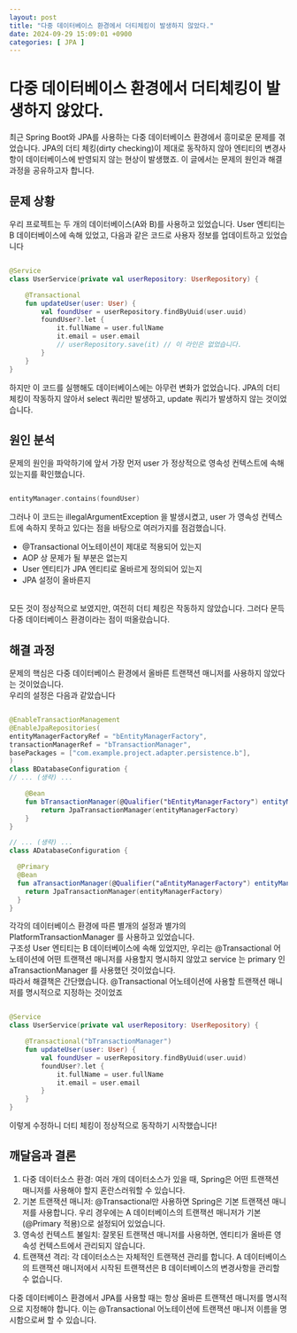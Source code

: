 ```yaml
---
layout: post
title: "다중 데이터베이스 환경에서 더티체킹이 발생하지 않았다."
date: 2024-09-29 15:09:01 +0900
categories: [ JPA ]
---
```


# 다중 데이터베이스 환경에서 더티체킹이 발생하지 않았다.

최근 Spring Boot와 JPA를 사용하는 다중 데이터베이스 환경에서 흥미로운 문제를 겪었습니다. JPA의 더티 체킹(dirty checking)이 제대로 동작하지 않아 엔티티의 변경사항이 데이터베이스에 반영되지 않는 현상이 발생했죠. 이 글에서는 문제의 원인과 해결 과정을 공유하고자 합니다.

## 문제 상황
우리 프로젝트는 두 개의 데이터베이스(A와 B)를 사용하고 있었습니다. User 엔티티는 B 데이터베이스에 속해 있었고, 다음과 같은 코드로 사용자 정보를 업데이트하고 있었습니다

```kotlin

@Service
class UserService(private val userRepository: UserRepository) {

    @Transactional
    fun updateUser(user: User) {
        val foundUser = userRepository.findByUuid(user.uuid)
        foundUser?.let {
            it.fullName = user.fullName
            it.email = user.email
            // userRepository.save(it) // 이 라인은 없었습니다.
        }
    }
}

```

하지만 이 코드를 실행해도 데이터베이스에는 아무런 변화가 없었습니다. JPA의 더티 체킹이 작동하지 않아서 select 쿼리만 발생하고, update 쿼리가 발생하지 않는 것이었습니다.

## 원인 분석

문제의 원인을 파악하기에 앞서 가장 먼저 user 가 정상적으로 영속성 컨텍스트에 속해있는지를 확인했습니다.

```kotlin

entityManager.contains(foundUser)

```

그러나 이 코드는 illegalArgumentException 을 발생시켰고, user 가 영속성 컨텍스트에 속하지 못하고 있다는 점을 바탕으로 여러가지를 점검했습니다.

- @Transactional 어노테이션이 제대로 적용되어 있는지
- AOP 상 문제가 될 부분은 없는지
- User 엔티티가 JPA 엔티티로 올바르게 정의되어 있는지
- JPA 설정이 올바른지

<br>
모든 것이 정상적으로 보였지만, 여전히 더티 체킹은 작동하지 않았습니다. 그러다 문득 다중 데이터베이스 환경이라는 점이 떠올랐습니다.

## 해결 과정

문제의 핵심은 다중 데이터베이스 환경에서 올바른 트랜잭션 매니저를 사용하지 않았다는 것이었습니다.
<br>
우리의 설정은 다음과 같았습니다

```kotlin

@EnableTransactionManagement
@EnableJpaRepositories(
entityManagerFactoryRef = "bEntityManagerFactory",
transactionManagerRef = "bTransactionManager",
basePackages = ["com.example.project.adapter.persistence.b"],
)
class BDatabaseConfiguration {
// ... (생략) ...

    @Bean
    fun bTransactionManager(@Qualifier("bEntityManagerFactory") entityManagerFactory: EntityManagerFactory): PlatformTransactionManager {
        return JpaTransactionManager(entityManagerFactory)
    }
}

// ... (생략) ...
class ADatabaseConfiguration {

  @Primary
  @Bean
  fun aTransactionManager(@Qualifier("aEntityManagerFactory") entityManagerFactory: EntityManagerFactory): PlatformTransactionManager {
    return JpaTransactionManager(entityManagerFactory)
  }
}

```

각각의 데이터베이스 환경에 따른 별개의 설정과 별갸의 PlatformTransactionManager 를 사용하고 있었습니다.
<br>
구조성 User 엔티티는 B 데이터베이스에 속해 있었지만, 우리는 @Transactional 어노테이션에 어떤 트랜잭션 매니저를 사용할지 명시하지 않았고 service 는 primary 인 aTransactionManager 를 사용했던 것이었습니다.
<br>
따라서 해결책은 간단했습니다. @Transactional 어노테이션에 사용할 트랜잭션 매니저를 명시적으로 지정하는 것이었죠

```kotlin

@Service
class UserService(private val userRepository: UserRepository) {

    @Transactional("bTransactionManager")
    fun updateUser(user: User) {
        val foundUser = userRepository.findByUuid(user.uuid)
        foundUser?.let {
            it.fullName = user.fullName
            it.email = user.email
        }
    }
}

```

이렇게 수정하니 더티 체킹이 정상적으로 동작하기 시작했습니다!


## 깨달음과 결론

1. 다중 데이터소스 환경: 여러 개의 데이터소스가 있을 때, Spring은 어떤 트랜잭션 매니저를 사용해야 할지 혼란스러워할 수 있습니다.
2. 기본 트랜잭션 매니저: @Transactional만 사용하면 Spring은 기본 트랜잭션 매니저를 사용합니다. 우리 경우에는 A 데이터베이스의 트랜잭션 매니저가 기본(@Primary 적용)으로 설정되어 있었습니다.
3. 영속성 컨텍스트 불일치: 잘못된 트랜잭션 매니저를 사용하면, 엔티티가 올바른 영속성 컨텍스트에서 관리되지 않습니다.
4. 트랜잭션 격리: 각 데이터소스는 자체적인 트랜잭션 관리를 합니다. A 데이터베이스의 트랜잭션 매니저에서 시작된 트랜잭션은 B 데이터베이스의 변경사항을 관리할 수 없습니다.

다중 데이터베이스 환경에서 JPA를 사용할 때는 항상 올바른 트랜잭션 매니저를 명시적으로 지정해야 합니다. 이는 @Transactional 어노테이션에 트랜잭션 매니저 이름을 명시함으로써 할 수 있습니다.
